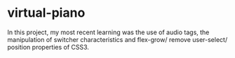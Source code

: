 # virtual-piano
In this project, my most recent learning was the use of audio tags, the manipulation of switcher characteristics and flex-grow/ remove user-select/ position properties of CSS3.
